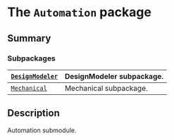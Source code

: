 # The `Automation` package

## Summary

### Subpackages

| [`DesignModeler`](DesignModeler/index.md#module-ansys.mechanical.stubs.Ansys.ACT.Automation.DesignModeler)   | DesignModeler subpackage.   |
|--------------------------------------------------------------------------------------------------------------|-----------------------------|
| [`Mechanical`](Mechanical/index.md#module-ansys.mechanical.stubs.Ansys.ACT.Automation.Mechanical)            | Mechanical subpackage.      |

## Description

Automation submodule.

<!-- !! processed by numpydoc !! -->

